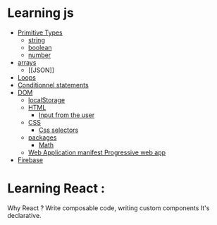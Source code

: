 # Learning js

- [Primitive Types](Primitive%20Types.md)
	- [string](string.md)
	- [boolean](boolean.md)
	- [number](number.md)
- [arrays](arrays.md)
	- [[JSON]]
- [Loops](Loops.md)
- [Conditionnel statements](Conditionnel%20statements.md)
- [DOM](DOM.md)
	- [localStorage](localStorage.md)
	- [HTML](HTML.md)
		- [Input from the user](Input%20from%20the%20user.md)
	- [CSS](CSS.md)
		- [Css selectors](Css%20selectors.md)
	- [packages](packages.md)
		- [Math](Math.md)
	- [Web Application manifest Progressive web app](Web%20Application%20manifest%20Progressive%20web%20app.md)
- [Firebase](Firebase.md)

# Learning React :

Why React ? 
Write composable code, writing custom components 
It's declarative.
